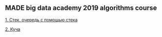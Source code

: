 ## MADE big data academy 2019 algorithms course

[1. Стек, очередь с помощью стека](https://github.com/7CD/made_algorithms/blob/master/1_3.cpp)

[2. Куча](https://github.com/7CD/made_algorithms/blob/master/2_1.cpp)


